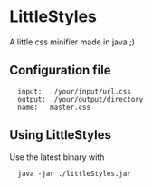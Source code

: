 # LittleStyles
A little css minifier made in java ;)   

## Configuration file
```styleconfig
  input:  ./your/input/url.css
  output: ./your/output/directory
  name:   master.css
```

## Using LittleStyles
Use the latest binary with
```shell
  java -jar ./littleStyles.jar
``` 
